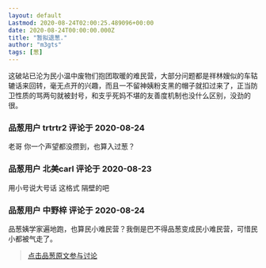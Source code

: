 ```yaml
---
layout: default
Lastmod: 2020-08-24T02:00:25.489096+00:00
date: 2020-08-24T00:00:00.000Z
title: "暂拟退葱."
author: "m3gts"
tags: [葱]
---
```


这破站已沦为民小温中废物们抱团取暖的难民营，大部分问题都是祥林嫂似的车轱辘话来回转，毫无点开的兴趣，而且一不留神姨粉支黑的帽子就扣过来了，正当防卫性质的骂两句就被封号，和支乎死妈不堪的友善度机制也没什么区别，没劲的很。

            
### 品葱用户 **trtrtr2** 评论于 2020-08-24
        
老哥 你一个声望都没攒到，也算入过葱？
        


            
### 品葱用户 **北美carl** 评论于 2020-08-23
        
用小号说大号话 这格式 隔壁的吧
        


            
### 品葱用户 **中野梓** 评论于 2020-08-24
        
品葱姨学家遍地跑，也算民小难民营？我倒是巴不得品葱变成民小难民营，可惜民小都被气走了。
        






> [点击品葱原文参与讨论](https://pincong.rocks/article/id-23319__sort_key-agree_count__sort-DESC)

